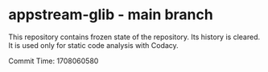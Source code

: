 # appstream-glib - main branch

This repository contains frozen state of the repository.
Its history is cleared. It is used only for static code
analysis with Codacy.

Commit Time: 1708060580